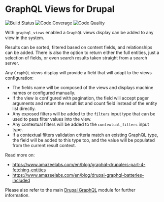 # GraphQL Views for Drupal

[![Build Status](https://img.shields.io/travis/drupal-graphql/graphql-views.svg)](https://travis-ci.org/drupal-graphql/graphql-views)
[![Code Coverage](https://img.shields.io/codecov/c/github/drupal-graphql/graphql-views.svg)](https://codecov.io/gh/drupal-graphql/graphql-views)
[![Code Quality](https://img.shields.io/scrutinizer/g/drupal-graphql/graphql-views.svg)](https://scrutinizer-ci.com/g/drupal-graphql/graphql-views/?branch=8.x-1.x)

[Drupal GraphQL]: https://github.com/drupal-graphql/graphql

With `graphql_views` enabled a `GraphQL` views display can be added to any view in the system.

Results can be sorted, filtered based on content fields, and relationships can be added. There is also the option to return either the full entities, just a selection of fields, or even search results taken straight from a search server.

Any `GraphQL` views display will provide a field that will adapt to the views configuration:

- The fields name will be composed of the views and displays machine names or configured manually.
- If the view is configured with pagination, the field will accept pager arguments and return the result list and count field instead of the entity list directly.
- Any exposed filters will be added to the `filters` input type that can be used to pass filter values into the view.
- Any contextual filters will be added to the `contextual_filters` input type.
- If a contextual filters validation criteria match an existing GraphQL type, the field will be added to this type too, and the value will be populated from the current result context.
    
Read more on:
- https://www.amazeelabs.com/en/blog/graphql-drupalers-part-4-fetching-entities
- https://www.amazeelabs.com/en/blog/drupal-graphql-batteries-included

Please also refer to the main [Drupal GraphQL] module for further information.
